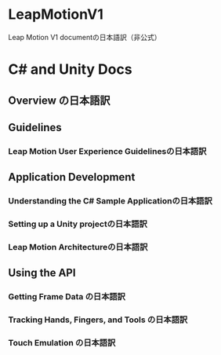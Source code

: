 LeapMotionV1
============

Leap Motion V1 documentの日本語訳（非公式）

# C# and Unity Docs
## Overview の日本語訳
## Guidelines
### Leap Motion User Experience Guidelinesの日本語訳
## Application Development
### Understanding the C# Sample Applicationの日本語訳
### Setting up a Unity projectの日本語訳
### Leap Motion Architectureの日本語訳
## Using the API
### Getting Frame Data の日本語訳
### Tracking Hands, Fingers, and Tools の日本語訳
### Touch Emulation の日本語訳
